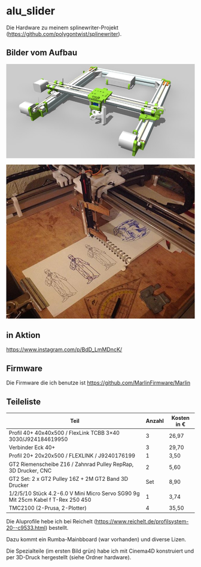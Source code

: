 # alu_slider

Die Hardware zu meinem splinewriter-Projekt (https://github.com/polygontwist/splinewriter).

## Bilder vom Aufbau

![screenshot_1](https://github.com/polygontwist/alu_slider/blob/master/aluwriter3d.jpg)

![screenshot_2](https://github.com/polygontwist/alu_slider/blob/master/foto1.jpg)


## in Aktion
https://www.instagram.com/p/BdD_LmMDncK/


## Firmware
Die Firmware die ich benutze ist https://github.com/MarlinFirmware/Marlin 

## Teileliste
| Teil              | Anzahl | Kosten in € | 
|--------------------------------|--------|---------|
| Profil 40+ 40x40x500 / FlexLink TCBB 3×40 3030/J924184619950  | 3 | 26,97 |
| Verbinder Eck 40+  | 3 | 29,70  |
| Profil 20+ 20x20x500 / FLEXLINK / J9240176199  | 1 | 3,50 |
| GT2 Riemenscheibe Z16 / Zahnrad Pulley RepRap, 3D Drucker, CNC | 2 |  5,60 |
| GT2 Set: 2 x GT2 Pulley 16Z + 2M GT2 Band 3D Drucker  | Set | 8,90 |
| 1/2/5/10 Stück 4.2-6.0 V Mini Micro Servo SG90 9g Mit 25cm Kabel f T-Rex 250 450 | 1 | 3,74  |
| TMC2100 (2-Prusa, 2-Plotter) | 4 | 35,50  |

Die Aluprofile hebe ich bei Reichelt (https://www.reichelt.de/profilsystem-20--c9533.html) bestellt.

Dazu kommt ein Rumba-Mainbboard (war vorhanden) und diverse Lizen.

Die Spezialteile (im ersten Bild grün) habe ich mit Cinema4D konstruiert und per 3D-Druck hergestellt (siehe Ordner hardware).
